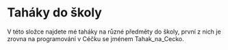 # Taháky do školy
V této složce najdete mé taháky na různé předměty do školy, první z nich je zrovna na programování v Céčku se jménem Tahak_na_Cecko.

